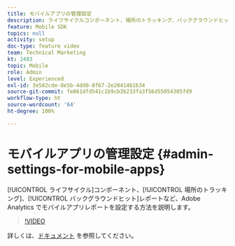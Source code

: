 ```yaml
---
title: モバイルアプリの管理設定
description: ライフサイクルコンポーネント、場所のトラッキング、バックグラウンドヒットレポートなど、Adobe Analytics でモバイルアプリレポートを設定する方法について説明します。
feature: Mobile SDK
topics: null
activity: setup
doc-type: feature video
team: Technical Marketing
kt: 2493
topic: Mobile
role: Admin
level: Experienced
exl-id: 3e582cde-8e5b-4dd0-8f67-2e28414b1b34
source-git-commit: fe861dfd541c1b9cb3b233fa3f56d55054305fd9
workflow-type: ht
source-wordcount: '64'
ht-degree: 100%

---
```


# モバイルアプリの管理設定 {#admin-settings-for-mobile-apps}

[!UICONTROL ライフサイクル]コンポーネント、[!UICONTROL 場所のトラッキング]、[!UICONTROL バックグラウンドヒット]レポートなど、Adobe Analytics でモバイルアプリレポートを設定する方法を説明します。

>[!VIDEO](https://video.tv.adobe.com/v/25961/?quality=12)

詳しくは、[ドキュメント](https://experienceleague.adobe.com/docs/mobile-services/using/get-started-ug/gs.html?lang=ja) を参照してください。
